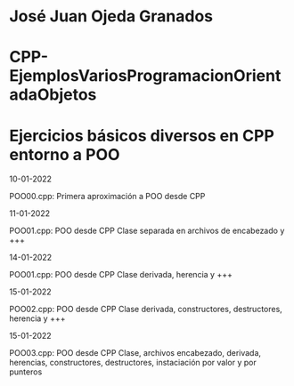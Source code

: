 # José Juan Ojeda Granados
# CPP-EjemplosVariosProgramacionOrientadaObjetos
# Ejercicios básicos diversos en CPP entorno a POO

10-01-2022

POO00.cpp: Primera aproximación a POO desde CPP

11-01-2022

POO01.cpp: POO desde CPP Clase separada en archivos de encabezado y +++

14-01-2022

POO01.cpp: POO desde CPP Clase derivada, herencia y +++

15-01-2022

POO02.cpp: POO desde CPP Clase derivada, constructores, destructores, herencia y +++ 

15-01-2022

POO03.cpp: POO desde CPP Clase, archivos encabezado, derivada, herencias, constructores, destructores, instaciación por valor y por punteros
